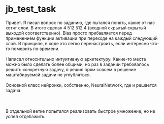 # jb_test_task

Привет. Я писал вопрос по заданию, где пытался понять, какие от нас хотят слои. В итоге сделал 4 512 512 4 (входной скрытый скрытый выходой соответственно). Bias просто прибавляется перед применением функции активации при переходе на каждый следующий слой.
В принципе, в коде это легко перенастроить, если интересно что-то померить по времени.<br/><br/>
Написал относительно интуитивную архитектуру. Какие-то места можно было сделать более общими, но раз в задании требовалось решить конкретную задачу, 
я решил прям совсем в решение маштабируемой задачи не углубляться. <br/><br/>
Основной класс нейронки, собственно, NeuralNetwork, где и решается задача.<br/><br/><br/><br/>
В отдельной ветке попытался реализовать быстрое умножение, но не успел отдебажить.
